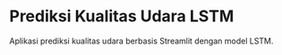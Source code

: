 # Prediksi Kualitas Udara LSTM

Aplikasi prediksi kualitas udara berbasis Streamlit dengan model LSTM.
